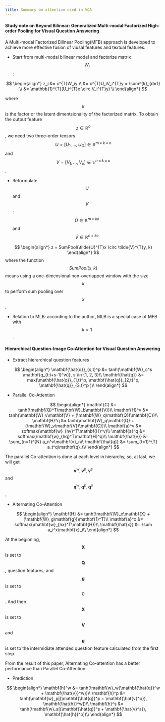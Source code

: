 ```yaml
---
title: Summary on attention used in VQA 
---
```


#### Study note on Beyond Bilinear: Generalized Multi-modal Factorized High-order Pooling for Visual Question Answering

A Multi-modal Factorized Bilinear Pooling(MFB) approach is developed to achieve more effective fusion of viusal features and textual features.
* Start from multi-modal bilinear model and factorize matrix $$ W_i $$:

$$
\begin{align*}
z_i &= x^{T}W_iy \\
&= x^{T}U_iV_i^{T}y = \sum^{k}_{d=1} \\
&= \mathbb{1}^{T}(U_i^{T}x \circ V_i^{T}y) \\
\end{align*}
$$

where $$k$$ is the factor or the latent dimentsionality of the factorized matrix. To obtain the output feature $$z \in \mathbb R^o $$, we need two three-order tensors $$ U = [U_1, \dots, U_O] \in \mathbb R^{m\times k \times o}$$ and $$ V = [V_1, \dots, V_o] \in \mathbb V^{n\times k \times o} $$.
* Reformulate $$U$$ and $$V$$: $$\tilde{U} \in \mathbb{R}^{m \times ko}$$ and $$\tilde{V} \in \mathbb{R}^{n \times ko}$$

$$
\begin{align*}
z = SumPool(\tilde{U}^{T}x \circ \tilde{V}^{T}y, k)
\end{align*}
$$
where the function $$ SumPool(x, k) $$ means using a one-dimensional non-overlapped window with the size $$k$$ to perform sum pooling over $$x$$.

* Relation to MLB: according to the author, MLB is a special case of MFB with $$k = 1$$.

#### Hierarchical Question-Image Co-Attention for Visual Question Answering
* Extract hierarchical question features

$$
\begin{align*}
\mathbf{\hat{q}}_{s,t}^p &= tanh(\mathbf{W}_c^s \mathbf{q_{t:t+s-1}^w)}, s \in {1, 2, 3}\\
\mathbf{\hat{q}} &= max(\mathbf{\hat{q}}_{1,t}^p, \mathbf{\hat{q}}_{2,t}^p, \mathbf{\hat{q}}_{3,t}^p )\\
\end{align*}
$$

* Parallel Co-Attention

$$
\begin{align*}
\mathbf{C} &= tanh(\mathbf{Q}^T\mathbf{W}_b\mathbf{V})\\
\mathbf{H}^v &= tanh(\mathbf{W}_v\mathbf{V} + (\mathbf{W}_q\mathbf{Q})\mathbf{C})\\
\mathbf{H}^q &= tanh(\mathbf{W}_q\mathbf{Q} + (\mathbf{W}_v\mathbf{V})\mathbf{C})\\
\mathbf{a}^v &= softmax(\mathbf{w}_{hv}^T\mathbf{H}^v)\\
\mathbf{a}^q &= softmax(\mathbf{w}_{hq}^T\mathbf{H}^q)\\
\mathbf{\hat{v}} &= \sum_{n=1}^{N} a_n^v\mathbf{v}_n\\
\mathbf{\hat{q}} &= \sum_{t=1}^{T} a_t^q\mathbf{q}_t\\
\end{align*}
$$

The parallel Co-attention is done at each level in hierarchy, so, at last, we will get $$\mathbf{v}^w, \mathbf{v}^p, \mathbf{v}^s$$ and $$\mathbf{q}^w, \mathbf{q}^p, \mathbf{q}^s$$.
* Alternating Co-Attention

$$
\begin{align*}
\mathbf{H} &= tanh(\mathbf{W}_x\mathbf{X} + (\mathbf{W}_g\mathbf{g})\mathbf{1}^T)\\
\mathbf{a}^x &= softmax(\mathbf{w}_{hx}^T\mathbf{H})\\
\mathbf{\hat{x}} &= \sum a_i^x\mathbf{x}_i\\
\end{align*}
$$

At the beginning, $$\mathbf{X}$$ is set to $$\mathbf{Q}$$, question features, and $$\mathbf{g}$$ is set to $$0$$. And then $$\mathbf{X}$$ is set to $$\mathbf{V}$$ and $$\mathbf{g}$$ is set to the intermidiate attended question feature calculated from the first step.

From the result of this paper, Alternating Co-attention has a better performance than Parallel Co-Attention.

* Prediction

$$
\begin{align*}
\mathbf{h}^w &= tanh(\mathbf{w}_w(\mathbf{\hat{q}}^w + \mathbf{\hat{v}}^w))\\
\mathbf{h}^p &= tanh(\mathbf{w}_p[(\mathbf{\hat{q}}^p + \mathbf{\hat{v}^p}), \mathbf{\hat{h}}^w])\\
\mathbf{h}^s &= tanh(\mathbf{w}_s[(\mathbf{\hat{q}}^s + \mathbf{\hat{v}^s}), \mathbf{\hat{h}}^p])\\
\end{align*}
$$

